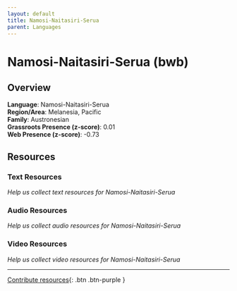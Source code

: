 ```yaml
---
layout: default
title: Namosi-Naitasiri-Serua
parent: Languages
---
```


# Namosi-Naitasiri-Serua (bwb)

## Overview

**Language**: Namosi-Naitasiri-Serua  
**Region/Area**: Melanesia, Pacific  
**Family**: Austronesian  
**Grassroots Presence (z-score)**: 0.01  
**Web Presence (z-score)**: -0.73  

## Resources

### Text Resources
*Help us collect text resources for Namosi-Naitasiri-Serua*

### Audio Resources
*Help us collect audio resources for Namosi-Naitasiri-Serua*

### Video Resources
*Help us collect video resources for Namosi-Naitasiri-Serua*

---

[Contribute resources](https://forms.office.com/e/1SfLJx3u1r){: .btn .btn-purple }
